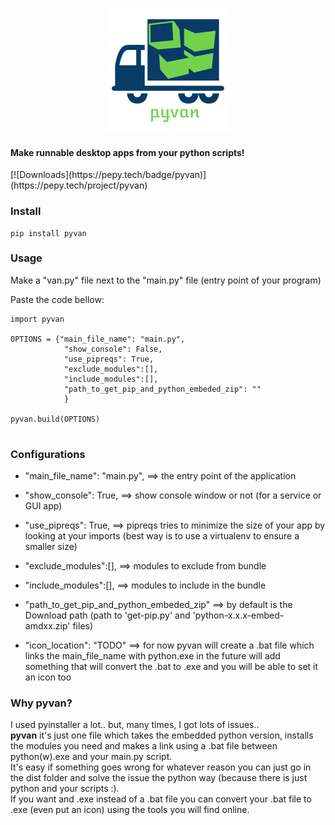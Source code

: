 <p align="center">
  <img src="pyvan.png">
</p>


<p align="center">
  
  <h4> Make runnable desktop apps from your python scripts!</h4>
  [![Downloads](https://pepy.tech/badge/pyvan)](https://pepy.tech/project/pyvan)

</p>


### Install
```
pip install pyvan
```
### Usage

Make a "van.py" file next to the "main.py" file (entry point of your program) 

Paste the code bellow:

```
import pyvan 

OPTIONS = {"main_file_name": "main.py", 
            "show_console": False,
            "use_pipreqs": True,
            "exclude_modules":[],
            "include_modules":[],
            "path_to_get_pip_and_python_embeded_zip": ""
            }

pyvan.build(OPTIONS)
 
```

### Configurations

* "main_file_name": "main.py", ==> the entry point of the application

* "show_console": True,        ==> show console window or not (for a service or GUI app)

* "use_pipreqs": True,         ==> pipreqs tries to minimize the size of your app by looking at your imports 
                                (best way is to use a virtualenv to ensure a smaller size)

* "exclude_modules":[],        ==> modules to exclude from bundle 

* "include_modules":[],        ==> modules to include in the bundle

* "path_to_get_pip_and_python_embeded_zip" ==> by default is the Download path (path to 'get-pip.py' and 'python-x.x.x-embed-amdxx.zip' files)

* "icon_location": "TODO" ==> for now pyvan will create a .bat file which links the main_file_name with python.exe
                            in the future will add something that will convert the .bat to .exe and you will be able to set it an icon too


### Why pyvan?

I used pyinstaller a lot.. but, many times, I got lots of issues.. 
<br>
**pyvan** it's just one file which takes the embedded python version, installs the modules you need and makes a link using a .bat file between python(w).exe and your main.py script.
<br>
It's easy if something goes wrong for whatever reason you can just go in the dist folder and solve the issue the python way (because there is just python and your scripts :).
<br>
If you want and .exe instead of a .bat file you can convert your .bat file to .exe (even put an icon) using the tools you will find online.















